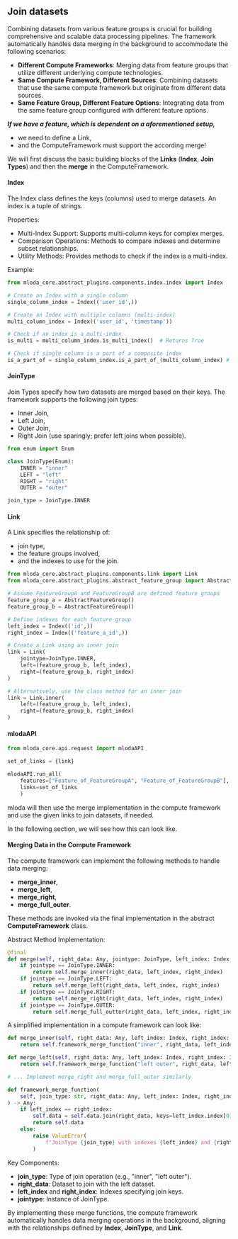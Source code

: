 ## Join datasets

Combining datasets from various feature groups is crucial for building comprehensive and scalable data processing pipelines. The framework automatically handles data merging in the background to accommodate the following scenarios:

-   **Different Compute Frameworks**: Merging data from feature groups that utilize different underlying compute technologies.
-   **Same Compute Framework, Different Sources**: Combining datasets that use the same compute framework but originate from different data sources.
-   **Same Feature Group, Different Feature Options**: Integrating data from the same feature group configured with different feature options.


_**If we have a feature, which is dependent on a aforementioned setup,**_

-   we need to define a Link,
-   and the ComputeFramework must support the according merge!


We will first discuss the basic building blocks of the **Links** (**Index**, **Join Types**) and then the **merge** in the ComputeFramework.

#### Index

The Index class defines the keys (columns) used to merge datasets. An index is a tuple of strings.

Properties:
    
-   Multi-Index Support: Supports multi-column keys for complex merges.
-   Comparison Operations: Methods to compare indexes and determine subset relationships.
-   Utility Methods: Provides methods to check if the index is a multi-index.

Example:

```python
from mloda_core.abstract_plugins.components.index.index import Index

# Create an Index with a single column
single_column_index = Index(('user_id',))

# Create an Index with multiple columns (multi-index)
multi_column_index = Index(('user_id', 'timestamp'))

# Check if an index is a multi-index
is_multi = multi_column_index.is_multi_index()  # Returns True

# Check if single column is a part of a composite index
is_a_part_of = single_column_index.is_a_part_of_(multi_column_index) # Returns True
```

#### JoinType

Join Types specify how two datasets are merged based on their keys. The framework supports the following join types:

-   Inner Join,
-   Left Join,
-   Outer Join,
-   Right Join (use sparingly; prefer left joins when possible).

```python
from enum import Enum

class JoinType(Enum):
    INNER = "inner"
    LEFT = "left"
    RIGHT = "right"
    OUTER = "outer"

join_type = JoinType.INNER
```

#### Link

A Link specifies the relationship of:

-   join type, 
-   the feature groups involved, 
-   and the indexes to use for the join.

```python
from mloda_core.abstract_plugins.components.link import Link
from mloda_core.abstract_plugins.abstract_feature_group import AbstractFeatureGroup

# Assume FeatureGroupA and FeatureGroupB are defined feature groups
feature_group_a = AbstractFeatureGroup()
feature_group_b = AbstractFeatureGroup()

# Define indexes for each feature group
left_index = Index(('id',))
right_index = Index(('feature_a_id',))

# Create a Link using an inner join
link = Link(
    jointype=JoinType.INNER,
    left=(feature_group_b, left_index),
    right=(feature_group_b, right_index)
)

# Alternatively, use the class method for an inner join
link = Link.inner(
    left=(feature_group_b, left_index),
    right=(feature_group_b, right_index)
)
```

#### mlodaAPI

``` python
from mloda_core.api.request import mlodaAPI

set_of_links = {link}

mlodaAPI.run_all(
    features=["Feature_of_FeatureGroupA", "Feature_of_FeatureGroupB"],
    links=set_of_links
    )
```

mloda will then use the merge implementation in the compute framework and use the given links to join datasets, if needed.

In the following section, we will see how this can look like.

#### Merging Data in the Compute Framework

The compute framework can implement the following methods to handle data merging:

-   **merge_inner**,
-   **merge_left**,
-   **merge_right**,
-   **merge_full_outer**.

These methods are invoked via the final implementation in the abstract **ComputeFramework** class.

Abstract Method Implementation:
``` python
@final
def merge(self, right_data: Any, jointype: JoinType, left_index: Index, right_index: Index) -> Any:
    if jointype == JoinType.INNER:
        return self.merge_inner(right_data, left_index, right_index)
    if jointype == JoinType.LEFT:
        return self.merge_left(right_data, left_index, right_index)
    if jointype == JoinType.RIGHT:
        return self.merge_right(right_data, left_index, right_index)
    if jointype == JoinType.OUTER:
        return self.merge_full_outter(right_data, left_index, right_index)
```

A simplified implementation in a compute framework can look like:
``` python
def merge_inner(self, right_data: Any, left_index: Index, right_index: Index) -> Any:
    return self.framework_merge_function("inner", right_data, left_index, right_index, JoinType.INNER)

def merge_left(self, right_data: Any, left_index: Index, right_index: Index) -> Any:
    return self.framework_merge_function("left outer", right_data, left_index, right_index, JoinType.LEFT)

# ... Implement merge_right and merge_full_outer similarly

def framework_merge_function(
    self, join_type: str, right_data: Any, left_index: Index, right_index: Index, jointype: JoinType
) -> Any:
    if left_index == right_index:
        self.data = self.data.join(right_data, keys=left_index.index[0], join_type=join_type)
        return self.data
    else:
        raise ValueError(
            f"JoinType {join_type} with indexes {left_index} and {right_index} are not yet implemented in {self.__class__.__name__}"
        )
```

Key Components:

-   **join_type**: Type of join operation (e.g., "inner", "left outer").
-   **right_data**: Dataset to join with the left dataset.
-   **left_index** and **right_index**: Indexes specifying join keys.
-   **jointype**: Instance of JoinType.

By implementing these merge functions, the compute framework automatically handles data merging operations in the background, aligning with the relationships defined by **Index**, **JoinType**, and **Link**.
